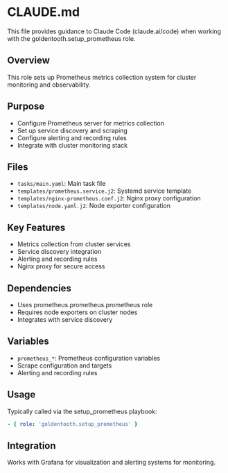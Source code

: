 # CLAUDE.md

This file provides guidance to Claude Code (claude.ai/code) when working with the goldentooth.setup_prometheus role.

## Overview

This role sets up Prometheus metrics collection system for cluster monitoring and observability.

## Purpose

- Configure Prometheus server for metrics collection
- Set up service discovery and scraping
- Configure alerting and recording rules
- Integrate with cluster monitoring stack

## Files

- `tasks/main.yaml`: Main task file
- `templates/prometheus.service.j2`: Systemd service template
- `templates/nginx-prometheus.conf.j2`: Nginx proxy configuration
- `templates/node.yaml.j2`: Node exporter configuration

## Key Features

- Metrics collection from cluster services
- Service discovery integration
- Alerting and recording rules
- Nginx proxy for secure access

## Dependencies

- Uses prometheus.prometheus.prometheus role
- Requires node exporters on cluster nodes
- Integrates with service discovery

## Variables

- `prometheus_*`: Prometheus configuration variables
- Scrape configuration and targets
- Alerting and recording rules

## Usage

Typically called via the setup_prometheus playbook:
```yaml
- { role: 'goldentooth.setup_prometheus' }
```

## Integration

Works with Grafana for visualization and alerting systems for monitoring.